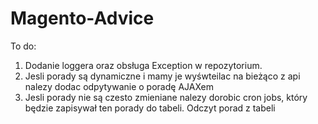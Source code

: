 # Magento-Advice

To do:

1. Dodanie loggera oraz obsługa Exception w repozytorium.
2. Jesli porady są dynamiczne i mamy je wyśwteilac na bieżąco z api nalezy dodac odpytywanie o poradę AJAXem
3. Jesli porady nie są czesto zmieniane nalezy dorobic cron jobs, który będzie zapisywał ten porady do tabeli. Odczyt porad z tabeli
